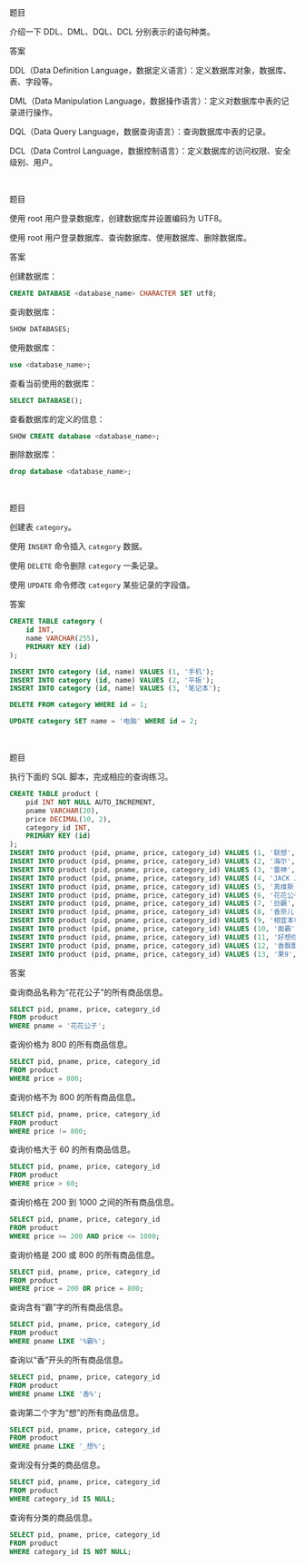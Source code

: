 题目

介绍一下 DDL、DML、DQL、DCL 分别表示的语句种类。

答案

DDL（Data Definition Language，数据定义语言）：定义数据库对象，数据库、表、字段等。

DML（Data Manipulation Language，数据操作语言）：定义对数据库中表的记录进行操作。

DQL（Data Query Language，数据查询语言）：查询数据库中表的记录。

DCL（Data Control Language，数据控制语言）：定义数据库的访问权限、安全级别、用户。

<br>

题目

使用 root 用户登录数据库，创建数据库并设置编码为 UTF8。

使用 root 用户登录数据库、查询数据库、使用数据库、删除数据库。

答案

创建数据库：


```SQL
CREATE DATABASE <database_name> CHARACTER SET utf8;
```

查询数据库：

```SQL
SHOW DATABASES;
```

使用数据库：

```SQL
use <database_name>;
```

查看当前使用的数据库：

```SQL
SELECT DATABASE();
```

查看数据库的定义的信息：

```SQL
SHOW CREATE database <database_name>;
```

删除数据库：

```SQL
drop database <database_name>;
```

<br>

题目

创建表 `category`。

使用 `INSERT` 命令插入 `category` 数据。

使用 `DELETE` 命令删除 `category` 一条记录。

使用 `UPDATE` 命令修改 `category` 某些记录的字段值。

答案

```SQL
CREATE TABLE category (
    id INT,
    name VARCHAR(255),
    PRIMARY KEY (id)
);
```

```SQL
INSERT INTO category (id, name) VALUES (1, '手机');
INSERT INTO category (id, name) VALUES (2, '平板');
INSERT INTO category (id, name) VALUES (3, '笔记本');
```

```SQL
DELETE FROM category WHERE id = 1;
```

```SQL
UPDATE category SET name = '电脑' WHERE id = 2;
```

<br>

题目

执行下面的 SQL 脚本，完成相应的查询练习。

```SQL
CREATE TABLE product (
    pid INT NOT NULL AUTO_INCREMENT,
    pname VARCHAR(20),
    price DECIMAL(10, 2),
    category_id INT,
    PRIMARY KEY (id)
);
INSERT INTO product (pid, pname, price, category_id) VALUES (1, '联想', 5000, 1);
INSERT INTO product (pid, pname, price, category_id) VALUES (2, '海尔', 3000, 1);
INSERT INTO product (pid, pname, price, category_id) VALUES (3, '雷神', 5000, 1);
INSERT INTO product (pid, pname, price, category_id) VALUES (4, 'JACK JONES', 800, 2);
INSERT INTO product (pid, pname, price, category_id) VALUES (5, '真维斯', 200, 2);
INSERT INTO product (pid, pname, price, category_id) VALUES (6, '花花公子', 440, 2);
INSERT INTO product (pid, pname, price, category_id) VALUES (7, '劲霸', 2000, 2);
INSERT INTO product (pid, pname, price, category_id) VALUES (8, '香奈儿', 800, 'c003');
INSERT INTO product (pid, pname, price, category_id) VALUES (9, '相宜本草', 200, 3);
INSERT INTO product (pid, pname, price, category_id) VALUES (10, '面霸', 5, 3);
INSERT INTO product (pid, pname, price, category_id) VALUES (11, '好想你枣', 56, 4);
INSERT INTO product (pid, pname, price, category_id) VALUES (12, '香飘飘奶茶', 1, 5);
INSERT INTO product (pid, pname, price, category_id) VALUES (13, '果9', 1, NULL);
```

答案

查询商品名称为“花花公子”的所有商品信息。

```SQL
SELECT pid, pname, price, category_id
FROM product
WHERE pname = '花花公子';
```

查询价格为 800 的所有商品信息。

```SQL
SELECT pid, pname, price, category_id
FROM product
WHERE price = 800;
```

查询价格不为 800 的所有商品信息。

```SQL
SELECT pid, pname, price, category_id
FROM product
WHERE price != 800;
```

查询价格大于 60 的所有商品信息。

```SQL
SELECT pid, pname, price, category_id
FROM product
WHERE price > 60;
```

查询价格在 200 到 1000 之间的所有商品信息。

```SQL
SELECT pid, pname, price, category_id
FROM product
WHERE price >= 200 AND price <= 1000;
```

查询价格是 200 或 800 的所有商品信息。

```SQL
SELECT pid, pname, price, category_id
FROM product
WHERE price = 200 OR price = 800;
```

查询含有“霸”字的所有商品信息。

```SQL
SELECT pid, pname, price, category_id
FROM product
WHERE pname LIKE '%霸%';
```

查询以“香”开头的所有商品信息。

```SQL
SELECT pid, pname, price, category_id
FROM product
WHERE pname LIKE '香%';
```

查询第二个字为“想”的所有商品信息。

```SQL
SELECT pid, pname, price, category_id
FROM product
WHERE pname LIKE '_想%';
```

查询没有分类的商品信息。

```SQL
SELECT pid, pname, price, category_id
FROM product
WHERE category_id IS NULL;
```

查询有分类的商品信息。

```SQL
SELECT pid, pname, price, category_id
FROM product
WHERE category_id IS NOT NULL;
```